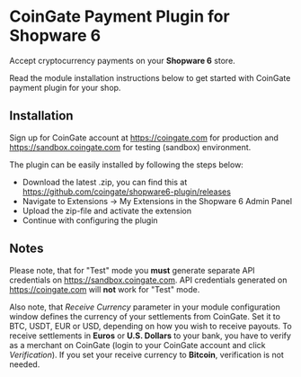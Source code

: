 # CoinGate Payment Plugin for Shopware 6

Accept cryptocurrency payments on your **Shopware 6** store.

Read the module installation instructions below to get started with CoinGate payment plugin for your shop.

## Installation

Sign up for CoinGate account at <https://coingate.com> for production and <https://sandbox.coingate.com> for testing (sandbox) environment.

The plugin can be easily installed by following the steps below:
- Download the latest .zip, you can find this at https://github.com/coingate/shopware6-plugin/releases
- Navigate to Extensions -> My Extensions in the Shopware 6 Admin Panel
- Upload the zip-file and activate the extension
- Continue with configuring the plugin

## Notes

Please note, that for "Test" mode you **must** generate separate API credentials on <https://sandbox.coingate.com>. API credentials generated on <https://coingate.com> will **not** work for "Test" mode.

Also note, that *Receive Currency* parameter in your module configuration window defines the currency of your settlements from CoinGate. Set it to BTC, USDT, EUR or USD, depending on how you wish to receive payouts. To receive settlements in **Euros** or **U.S. Dollars** to your bank, you have to verify as a merchant on CoinGate (login to your CoinGate account and click *Verification*). If you set your receive currency to **Bitcoin**, verification is not needed.
